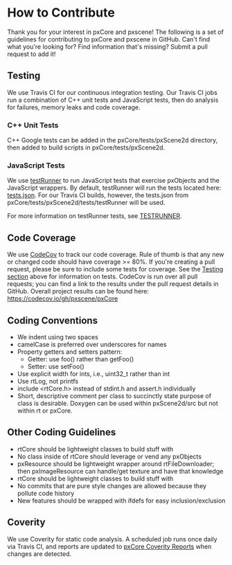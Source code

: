 # How to Contribute
Thank you for your interest in pxCore and pxscene! The following is a set of guidelines for contributing to pxCore and pxscene in GitHub. Can't find what you're looking for?  Find information that's missing?  Submit a pull request to add it!


## Testing
We use Travis CI for our continuous integration testing. Our Travis CI jobs run a combination of C++ unit tests and JavaScript tests, then do analysis for failures, memory leaks and code coverage.


### C++ Unit Tests
C++ Google tests can be added in the pxCore/tests/pxScene2d directory, then added to build scripts in pxCore/tests/pxScene2d.


### JavaScript Tests
We use [testRunner](https://px-apps.sys.comcast.net/pxscene-samples/examples/px-reference/test-run/testRunner.js) to run JavaScript tests that exercise pxObjects and the JavaScript wrappers. By default, testRunner will run the tests located here: [tests.json](https://px-apps.sys.comcast.net/pxscene-samples/examples/px-reference/test-run/tests.json).  For our Travis CI builds, however, the tests.json from pxCore/tests/pxScene2d/tests/testRunner will be used.

For more information on testRunner tests, see [TESTRUNNER](TESTRUNNER.md).


## Code Coverage
We use [CodeCov](https://codecov.io/) to track our code coverage. Rule of thumb is that any new or changed code should have coverage >= 80%.  If you're creating a pull request, please be sure to include some tests for coverage.  See the [Testing section](#testing) above for information on tests. CodeCov is run over all pull requests; you can find a link to the results under the pull request details in GitHub.  Overall project results can be found here: https://codecov.io/gh/pxscene/pxCore


## Coding Conventions
* We indent using two spaces
* camelCase is preferred over underscores for names 
* Property getters and setters pattern:
  * Getter: use foo() rather than getFoo()
  * Setter: use setFoo()
* Use explicit width for ints, i.e., uint32_t rather than int
* Use rtLog, not printfs
* include <rtCore.h> instead of stdint.h and assert.h individually
* Short, descriptive comment per class to succinctly state purpose of class is desirable. Doxygen can be used within pxScene2d/src but not within rt or pxCore.


## Other Coding Guidelines
* rtCore should be lightweight classes to build stuff with
* No class inside of rtCore should leverage or vend any pxObjects
* pxResource should be lightweight wrapper around rtFileDownloader; then pxImageResource can handle/get texture and have that knowledge
* rtCore should be lightweight classes to build stuff with
* No commits that are pure style changes are allowed because they pollute code history
* New features should be wrapped with ifdefs for easy inclusion/exclusion

## Coverity
We use Coverity for static code analysis. A scheduled job runs once daily via Travis CI, and reports are updated to [pxCore Coverity Reports](https://scan.coverity.com/projects/pxcore?tab=overview) when changes are detected.